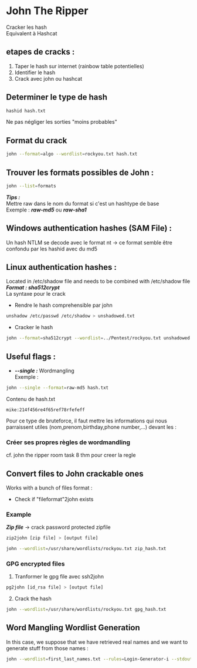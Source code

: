 # John The Ripper			
Cracker les hash  
Equivalent à Hashcat  
			
## etapes de cracks :
1. Taper le hash sur internet (rainbow table potentielles)
2. Identifier le hash 
3. Crack avec john ou hashcat 

## Determiner le type de hash
```bash
hashid hash.txt
```
Ne pas négliger les sorties "moins probables"

## Format du crack
```bash
john --format=algo --wordlist=rockyou.txt hash.txt
```


## Trouver les formats possibles de John :
```bash
john --list=formats
```
***Tips :***  
Mettre raw dans le nom du format si c'est un hashtype de base  
Exemple : ***raw-md5*** ou ***raw-sha1***

## Windows authentication hashes (SAM File) :
Un hash NTLM se decode avec le format nt -> ce format semble être confondu par les hashid avec du md5

## Linux authentication hashes :
Located in /etc/shadow file and needs to be combined with /etc/shadow file  
***Format : sha512crypt***   
La syntaxe pour le crack
- Rendre le hash comprehensible par john
```bash
unshadow /etc/passwd /etc/shadow > unshadowed.txt
```
- Cracker le hash
```bash
john --format=sha512crypt --wordlist=../Pentest/rockyou.txt unshadowed.txt
```

## Useful flags :
- ***--single :*** Wordmangling  
Exemple :  
```bash
john --single --format=raw-md5 hash.txt
```
Contenu de hash.txt 
```
mike:214f456re4f65ref78rfefeff
```
Pour ce type de bruteforce, il faut mettre les informations qui nous parraissent utiles (nom,prenom,birthday,phone number,...) devant les :

		
### Créer ses propres règles de wordmandling
cf. john the ripper room task 8 thm pour creer la regle

## Convert files to John crackable ones
Works with a bunch of files format : 
- Check if "fileformat"2john exists
### Example
***Zip file*** -> crack password protected zipfile
```bash
zip2john [zip file] > [output file]
```
```bash
john --wordlist=/usr/share/wordlists/rockyou.txt zip_hash.txt
```

### GPG encrypted files
1. Tranformer le gpg file avec ssh2john 
```bash
pg2john [id_rsa file] > [output file]
```
2. Crack the hash
```bash
john --wordlist=/usr/share/wordlists/rockyou.txt gpg_hash.txt	
```

## Word Mangling Wordlist Generation

In this case, we suppose that we have retrieved real names and we want to generate stuff from those names : 
```bash
john --wordlist=first_last_names.txt --rules=Login-Generator-i --stdout > usernames.txt
```